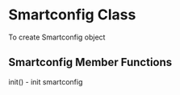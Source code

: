 # Smartconfig Class
To create Smartconfig object

## Smartconfig Member Functions
init() - init smartconfig



